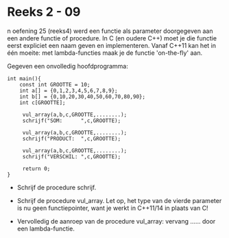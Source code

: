 # Reeks 2 - 09
n oefening 25 (reeks4) werd een functie als parameter doorgegeven aan een andere functie of procedure. In C 
(en oudere C++) moet je die functie eerst expliciet een naam geven en implementeren.
Vanaf C++11 kan het in één moeite: met lambda-functies maak je de functie 'on-the-fly' aan.

Gegeven een onvolledig hoofdprogramma:

    int main(){
        const int GROOTTE = 10;
        int a[] = {0,1,2,3,4,5,6,7,8,9};
        int b[] = {0,10,20,30,40,50,60,70,80,90};
        int c[GROOTTE];

         vul_array(a,b,c,GROOTTE,........);
         schrijf("SOM:      ",c,GROOTTE);

         vul_array(a,b,c,GROOTTE,........);
         schrijf("PRODUCT:  ",c,GROOTTE);

         vul_array(a,b,c,GROOTTE,........);
         schrijf("VERSCHIL: ",c,GROOTTE);
         
         return 0;
    }

- Schrijf de procedure schrijf.
  

- Schrijf de procedure vul_array. Let op, het type van de vierde parameter is nu geen functiepointer, 
  want je werkt in C++11/14 in plaats van C!
  
- Vervolledig de aanroep van de procedure vul_array: vervang ...... door een lambda-functie.